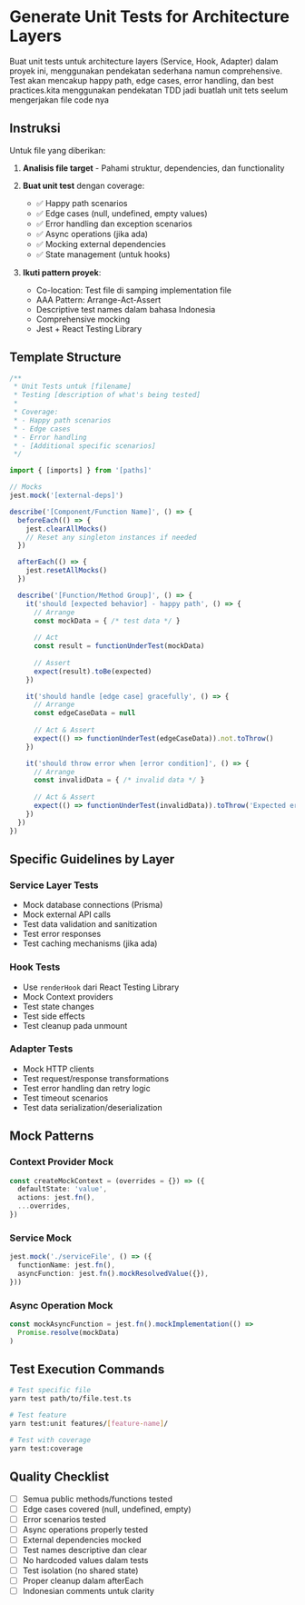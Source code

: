 # Generate Unit Tests for Architecture Layers

Buat unit tests untuk architecture layers (Service, Hook, Adapter) dalam proyek ini, menggunakan pendekatan sederhana namun comprehensive. Test akan mencakup happy path, edge cases, error handling, dan best practices.kita menggunakan pendekatan TDD jadi buatlah  unit tets seelum mengerjakan file code nya 

## Instruksi

Untuk file yang diberikan:

1. **Analisis file target** - Pahami struktur, dependencies, dan functionality
2. **Buat unit test** dengan coverage:
   - ✅ Happy path scenarios
   - ✅ Edge cases (null, undefined, empty values)
   - ✅ Error handling dan exception scenarios
   - ✅ Async operations (jika ada)
   - ✅ Mocking external dependencies
   - ✅ State management (untuk hooks)

3. **Ikuti pattern proyek**:
   - Co-location: Test file di samping implementation file
   - AAA Pattern: Arrange-Act-Assert
   - Descriptive test names dalam bahasa Indonesia
   - Comprehensive mocking
   - Jest + React Testing Library

## Template Structure

```typescript
/**
 * Unit Tests untuk [filename]
 * Testing [description of what's being tested]
 * 
 * Coverage:
 * - Happy path scenarios
 * - Edge cases
 * - Error handling
 * - [Additional specific scenarios]
 */

import { [imports] } from '[paths]'

// Mocks
jest.mock('[external-deps]')

describe('[Component/Function Name]', () => {
  beforeEach(() => {
    jest.clearAllMocks()
    // Reset any singleton instances if needed
  })

  afterEach(() => {
    jest.resetAllMocks()
  })

  describe('[Function/Method Group]', () => {
    it('should [expected behavior] - happy path', () => {
      // Arrange
      const mockData = { /* test data */ }
      
      // Act
      const result = functionUnderTest(mockData)
      
      // Assert
      expect(result).toBe(expected)
    })

    it('should handle [edge case] gracefully', () => {
      // Arrange
      const edgeCaseData = null
      
      // Act & Assert
      expect(() => functionUnderTest(edgeCaseData)).not.toThrow()
    })

    it('should throw error when [error condition]', () => {
      // Arrange
      const invalidData = { /* invalid data */ }
      
      // Act & Assert
      expect(() => functionUnderTest(invalidData)).toThrow('Expected error message')
    })
  })
})
```

## Specific Guidelines by Layer

### Service Layer Tests
- Mock database connections (Prisma)
- Mock external API calls
- Test data validation and sanitization
- Test error responses
- Test caching mechanisms (jika ada)

### Hook Tests
- Use `renderHook` dari React Testing Library
- Mock Context providers
- Test state changes
- Test side effects
- Test cleanup pada unmount

### Adapter Tests
- Mock HTTP clients
- Test request/response transformations
- Test error handling dan retry logic
- Test timeout scenarios
- Test data serialization/deserialization

## Mock Patterns

### Context Provider Mock
```typescript
const createMockContext = (overrides = {}) => ({
  defaultState: 'value',
  actions: jest.fn(),
  ...overrides,
})
```

### Service Mock
```typescript
jest.mock('./serviceFile', () => ({
  functionName: jest.fn(),
  asyncFunction: jest.fn().mockResolvedValue({}),
}))
```

### Async Operation Mock
```typescript
const mockAsyncFunction = jest.fn().mockImplementation(() => 
  Promise.resolve(mockData)
)
```

## Test Execution Commands

```bash
# Test specific file
yarn test path/to/file.test.ts

# Test feature
yarn test:unit features/[feature-name]/

# Test with coverage
yarn test:coverage
```

## Quality Checklist

- [ ] Semua public methods/functions tested
- [ ] Edge cases covered (null, undefined, empty)
- [ ] Error scenarios tested
- [ ] Async operations properly tested
- [ ] External dependencies mocked
- [ ] Test names descriptive dan clear
- [ ] No hardcoded values dalam tests
- [ ] Test isolation (no shared state)
- [ ] Proper cleanup dalam afterEach
- [ ] Indonesian comments untuk clarity